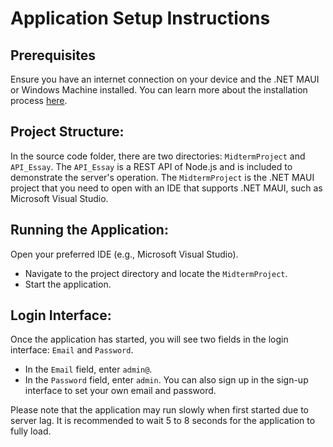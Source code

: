 
# Application Setup Instructions

## Prerequisites
Ensure you have an internet connection on your device and the .NET MAUI or Windows Machine installed. You can learn more about the installation process [here](https://dotnet.microsoft.com/en-us/learn/maui/first-app-tutorial/intro).

## Project Structure:
In the source code folder, there are two directories: `MidtermProject` and `API_Essay`. The `API_Essay` is a REST API of Node.js and is included to demonstrate the server's operation. The `MidtermProject` is the .NET MAUI project that you need to open with an IDE that supports .NET MAUI, such as Microsoft Visual Studio.

## Running the Application:
Open your preferred IDE (e.g., Microsoft Visual Studio).
- Navigate to the project directory and locate the `MidtermProject`.
- Start the application.

## Login Interface:
Once the application has started, you will see two fields in the login interface: `Email` and `Password`.
- In the `Email` field, enter `admin@`.
- In the `Password` field, enter `admin`.
You can also sign up in the sign-up interface to set your own email and password.

Please note that the application may run slowly when first started due to server lag. It is recommended to wait 5 to 8 seconds for the application to fully load.

